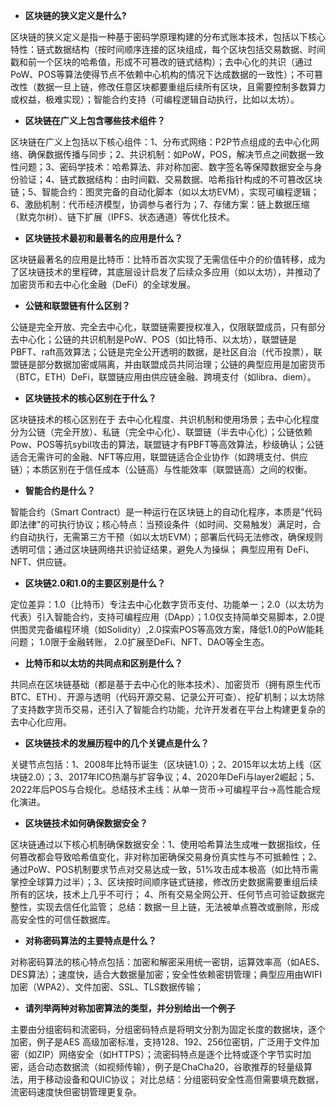 - **区块链的狭义定义是什么?**

区块链的狭义定义是指一种基于密码学原理构建的分布式账本技术，包括以下核心特性：链式数据结构（按时间顺序连接的区块组成，每个区块包括交易数据、时间戳和前一个区块的哈希值，形成不可篡改的链式结构）；去中心化的共识（通过PoW、POS等算法使得节点不依赖中心机构的情况下达成数据的一致性）；不可篡改性（数据一旦上链，修改任意区块都要重组后续所有区块，且需要控制多数算力或权益，极难实现）；智能合约支持（可编程逻辑自动执行，比如以太坊）。

- **区块链在广义上包含哪些技术组件？**

区块链在广义上包括以下核心组件：1、分布式网络：P2P节点组成的去中心化网络、确保数据传播与同步；2、共识机制：如PoW，POS，解决节点之间数据一致性问题；3、密码学技术：哈希算法、非对称加密、数字签名等保障数据安全与身份验证；4、链式数据结构：由时间戳、交易数据、哈希指针构成的不可篡改区块链；5、智能合约：图灵完备的自动化脚本（如以太坊EVM），实现可编程逻辑；6、激励机制：代币经济模型，协调参与者行为；7、存储方案：链上数据压缩（默克尔树）、链下扩展（IPFS、状态通道）等优化技术。

- **区块链技术最初和最著名的应用是什么？**

区块链最著名的应用是比特币：比特币首次实现了无需信任中介的价值转移，成为了区块链技术的里程碑，其底层设计启发了后续众多应用（如以太坊），并推动了加密货币和去中心化金融（DeFi）的全球发展。

- **公链和联盟链有什么区别？**

公链是完全开放、完全去中心化，联盟链需要授权准入，仅限联盟成员，只有部分去中心化；公链的共识机制是PoW、POS（如比特币、以太坊），联盟链是PBFT、raft高效算法；公链是完全公开透明的数据，是社区自治（代币投票），联盟链是部分数据加密或隔离，并由联盟成员共同治理；公链的典型应用是加密货币（BTC，ETH）DeFi，联盟链应用由供应链金融、跨境支付（如libra、diem）。

- **区块链技术的核心区别在于什么？**

区块链技术的核心区别在于 去中心化程度、共识机制和使用场景；去中心化程度分为公链（完全开放）、私链（完全中心化）、联盟链（半去中心化）；公链依赖Pow、POS等抗sybil攻击的算法，联盟链才有PBFT等高效算法，秒级确认；公链适合无需许可的金融、NFT等应用，联盟链适合企业协作（如跨境支付、供应链）；本质区别在于信任成本（公链高）与性能效率（联盟链高）之间的权衡。

- **智能合约是什么？**

智能合约（Smart Contract）是一种运行在区块链上的自动化程序，本质是"代码即法律"的可执行协议；核心特点：当预设条件（如时间、交易触发）满足时，合约自动执行，无需第三方干预（如以太坊EVM）；部署后代码无法修改，确保规则透明可信；通过区块链网络共识验证结果，避免人为操纵；  典型应用有 DeFi、NFT、供应链。

- **区块链2.0和1.0的主要区别是什么？**

定位差异：1.0（比特币）专注去中心化数字货币支付、功能单一；2.0（以太坊为代表）引入智能合约，支持可编程应用（DApp）；1.0仅支持简单交易脚本，2.0提供图灵完备编程环境（如Solidity）,2.0探索POS等高效方案，降低1.0的PoW能耗问题； 1.0限于金融转账， 2.0扩展至DeFi、NFT、DAO等全生态。

- **比特币和以太坊的共同点和区别是什么？**

共同点在区块链基础（都是基于去中心化的账本技术）、加密货币（拥有原生代币BTC、ETH）、开源与透明（代码开源交易、记录公开可查）、挖矿机制；以太坊除了支持数字货币交易，还引入了智能合约功能，允许开发者在平台上构建更复杂的去中心化应用。

- **区块链技术的发展历程中的几个关键点是什么？**

关键节点包括：1、2008年比特币诞生（区块链1.0）；2、2015年以太坊上线（区块链2.0）；3、2017年ICO热潮与扩容争议；4、2020年DeFi与layer2崛起；5、2022年后POS与合规化。总结技术主线：从单一货币->可编程平台->高性能合规化演进。

- **区块链技术如何确保数据安全？**

区块链通过以下核心机制确保数据安全：1、使用哈希算法生成唯一数据指纹，任何篡改都会导致哈希值变化，非对称加密确保交易身份真实性与不可抵赖性；2、通过PoW、POS机制要求节点对交易达成一致，51%攻击成本极高（如比特币需掌控全球算力过半）；3、区块按时间顺序链式链接，修改历史数据需要重组后续所有的区块，技术上几乎不可行； 4、所有交易全网公开、任何节点可验证数据完整性，实现去信任化监管；  总结：数据一旦上链，无法被单点篡改或删除，形成高安全性的可信任数据库。

- **对称密码算法的主要特点是什么？**

对称密码算法的核心特点包括：加密和解密采用统一密钥，运算效率高（如AES、DES算法）；速度快，适合大数据量加密；安全性依赖密钥管理；典型应用由WIFI加密（WPA2）、文件加密、SSL、TLS数据传输；

- **请列举两种对称加密算法的类型，并分别给出一个例子**

主要由分组密码和流密码，分组密码特点是将明文分割为固定长度的数据块，逐个加密，例子是AES 高级加密标准，支持128、192、256位密钥，广泛用于文件加密（如ZIP）网络安全（如HTTPS）；流密码特点是逐个比特或逐个字节实时加密，适合动态数据流（如视频传输），例子是ChaCha20，谷歌推荐的轻量级算法，用于移动设备和QUIC协议；  对比总结：分组密码安全性高但需要填充数据，流密码速度快但密钥管理更复杂。


